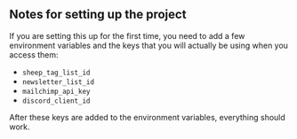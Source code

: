 ## Notes for setting up the project
If you are setting this up for the first time, you need to add a few environment variables and the keys that you will actually be using when you access them:
 - `sheep_tag_list_id`
 - `newsletter_list_id`
 - `mailchimp_api_key`
 - `discord_client_id`

 After these keys are added to the environment variables, everything should work.
